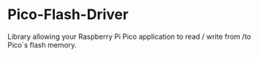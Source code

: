 # Pico-Flash-Driver
Library allowing your Raspberry Pi Pico application to read / write from /to Pico`s flash memory.
